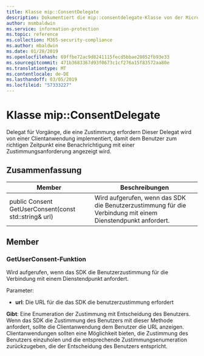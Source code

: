 ```yaml
---
title: Klasse mip::ConsentDelegate
description: Dokumentiert die mip::consentdelegate-Klasse von der Microsoft Information Protection (MIP) SDK.
author: msmbaldwin
ms.service: information-protection
ms.topic: reference
ms.collection: M365-security-compliance
ms.author: mbaldwin
ms.date: 01/28/2019
ms.openlocfilehash: 69ffbe72ac9d8241115fecd5bbae28052fb93e33
ms.sourcegitcommit: 471b3683367d93f0673c1cf276a15f83572aa80e
ms.translationtype: MT
ms.contentlocale: de-DE
ms.lasthandoff: 03/05/2019
ms.locfileid: "57333227"
---
```

# <a name="class-mipconsentdelegate"></a>Klasse mip::ConsentDelegate 
Delegat für Vorgänge, die eine Zustimmung erfordern
Dieser Delegat wird von einer Clientanwendung implementiert, damit dem Benutzer zum richtigen Zeitpunkt eine Benachrichtigung mit einer Zustimmungsanforderung angezeigt wird.
  
## <a name="summary"></a>Zusammenfassung
 Member                        | Beschreibungen                                
--------------------------------|---------------------------------------------
public Consent GetUserConsent(const std::string& url)  |  Wird aufgerufen, wenn das SDK die Benutzerzustimmung für die Verbindung mit einem Dienstendpunkt anfordert.
  
## <a name="members"></a>Member
  
### <a name="getuserconsent-function"></a>GetUserConsent-Funktion
Wird aufgerufen, wenn das SDK die Benutzerzustimmung für die Verbindung mit einem Dienstendpunkt anfordert.

Parameter:  
* **url**: Die URL für die das SDK die benutzerzustimmung erfordert



  
**Gibt**: Eine Enumeration der Zustimmung mit Entscheidung des Benutzers.
Wenn das SDK die Zustimmung des Benutzers mit dieser Methode anfordert, sollte die Clientanwendung dem Benutzer die URL anzeigen. Clientanwendungen sollten eine Möglichkeit bieten, die Zustimmung des Benutzers einzuholen und die entsprechende Zustimmungsenumeration zurückzugeben, die der Entscheidung des Benutzers entspricht.
